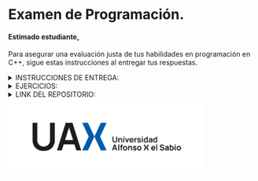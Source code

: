 # Examen de Programación.
#### Estimado estudiante,
Para asegurar una evaluación justa de tus habilidades en programación en C++, sigue estas instrucciones al entregar tus respuestas.

<details>
  <summary>INSTRUCCIONES DE ENTREGA:</summary>
  <p style="font-size: 12px; line-height: 1.4;">
<details>
    
  <summary>Repositorio en GitHub: </summary>
<p style="font-size: 12px; line-height: 1.4;">

  Crea un repositorio privado en GitHub para este examen y compártelo solo después de la revisión si así lo deseas.

</p>

</details>
<details>
  <summary>Fichero ZIP:</summary>
  <p style="font-size: 12px; line-height: 1.4;">

Al finalizar, descarga tu repositorio como un archivo ZIP con el nombre Apellido_Nombre_ExamenCPP.zip.

</p>

</details>
<details>
  <summary>Archivo README.md: </summary>
  <p style="font-size: 12px; line-height: 1.4;">

Incluye un archivo README.md en el repositorio, que contenga:
Un enlace directo al repositorio.
Una breve descripción de cada ejercicio resuelto y el archivo donde se encuentra.
Usa Markdown para estructurar tu README.

</p>

</details>
<details>
  <summary>Entrega: </summary>
  <p style="font-size: 12px; line-height: 1.4;">

Sube el archivo ZIP a la plataforma indicada antes de la fecha límite.

</p>

</details>
<details>
  <summary>Aspectos Adicionales: </summary>
  <p style="font-size: 12px; line-height: 1.4;">

Organiza y comenta tu código para que sea fácil de leer y entender.
Si utilizas referencias externas, inclúyelas en el README.md.

</p>

</details>

</details>

<details>
  <summary>EJERCICIOS:</summary>
  <p style="font-size: 12px; line-height: 1.4;">
<details>
  <summary>EJ1</summary>
  <p style="font-size: 12px; line-height: 1.4;">

EJ 1

</p>

</details>
<details>
  <summary>EJ2</summary>
  <p style="font-size: 12px; line-height: 1.4;">

EJ 2

</p>

</details>
<details>
  <summary>EJ3</summary>
  <p style="font-size: 12px; line-height: 1.4;">

EJ 3

</p>

</details>
<details>
  <summary>EJ4</summary>
  <p style="font-size: 12px; line-height: 1.4;">

EJ 4

</p>

</details>
</details>
<details>
  <summary>LINK DEL REPOSITORIO:</summary>
  <p style="font-size: 12px; line-height: 1.4;">

  [Repositorio GitHub](https://github.com/Maaaikol/README.git)

</p>

</details>

<img src="uax_logo_nuevo.png" alt="UAX Logo" width="400">

